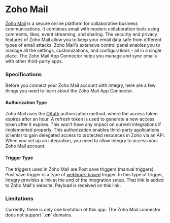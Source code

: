 # Zoho Mail

[Zoho Mail](https://www.integry.io/apps/zm) is a secure online platform for collaborative business communications. It combines email with modern collaboration tools using comments, likes, event streaming, and sharing. The security and privacy features of Zoho Mail allow you to keep your email data safe from different types of email attacks. Zoho Mail's extensive control panel enables you to manage all the settings, customizations, and configurations - all in a single place. The Zoho Mail App Connector helps you manage and sync emails with other third-party apps.&#x20;

### Specifications  <a href="#specifications-0-0" id="specifications-0-0"></a>

Before you connect your Zoho Mail account with Integry, here are a few things you need to learn about the Zoho Mail App Connector.&#x20;

#### Authorization Type  <a href="#authorization-type-0-1" id="authorization-type-0-1"></a>

Zoho Mail uses the [OAuth](https://support.integry.io/hc/en-us/articles/11112617800985-Authentication-Types-Supported-in-Integry) authorization method, where the access token expires after an hour. A refresh token is used to generate a new access token after it expires. This won't have any impact on current integrations if implemented properly. This authorization enables third-party applications (clients) to gain delegated access to protected resources in Zoho via an API. When you set up an integration, you need to allow Integry to access your Zoho Mail account.&#x20;

#### Trigger Type <a href="#trigger-type-0-2" id="trigger-type-0-2"></a>

The triggers used in Zoho Mail are Post save triggers (manual triggers). Post save trigger is a type of [webhook-based](https://tray.io/documentation/connectors/triggers/webhook-trigger/) trigger. In this type of trigger, Integry provides a link at the end of the integration setup. That link is added to Zoho Mail's website. Payload is received on this link.&#x20;

### Limitations <a href="#limitations-0-3" id="limitations-0-3"></a>

Currently, there is only one limitation of this app. The Zoho Mail connector does not support '**.cn**' domains.
